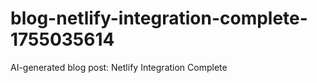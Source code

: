 # blog-netlify-integration-complete-1755035614
AI-generated blog post: Netlify Integration Complete
